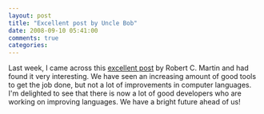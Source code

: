 ```yaml
---
layout: post
title: "Excellent post by Uncle Bob"
date: 2008-09-10 05:41:00
comments: true
categories: 
---
```


<p>Last week, I came across this <a href="http://blog.objectmentor.com/articles/2008/08/28/there-will-be-code" target="_blank">excellent post</a> by Robert C. Martin and had found it very interesting. We have seen an increasing amount of good tools to get the job done, but not a lot of improvements in computer languages. I'm delighted to see that there is now a lot of good developers who are working on improving languages. We have a bright future ahead of us!</p>